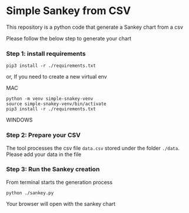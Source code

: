 # Simple Sankey from CSV

This repository is a python code that generate a Sankey chart from a csv

Please follow the below step to generate your chart

### Step 1: install requirements

```
pip3 install -r ./requirements.txt

```

or,
If you need to create a new virtual env

MAC

```
python -m venv simple-snakey-venv
source simple-snakey-venv/bin/activate
pip3 install -r ./requirements.txt
```

WINDOWS

### Step 2: Prepare your CSV

The tool processes the csv file `data.csv` stored under the folder `./data`.
Please add your data in the file

### Step 3: Run the Sankey creation

From terminal starts the generation process

```
python ./sankey.py
```

Your browser will open with the sankey chart
